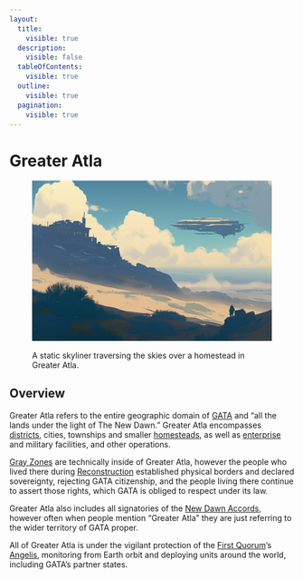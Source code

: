 ```yaml
---
layout:
  title:
    visible: true
  description:
    visible: false
  tableOfContents:
    visible: true
  outline:
    visible: true
  pagination:
    visible: true
---
```


# Greater Atla

<figure><img src="../../../.gitbook/assets/greateratla-9542.png" alt=""><figcaption><p>A static skyliner traversing the skies over a homestead in Greater Atla.</p></figcaption></figure>

## Overview

Greater Atla refers to the entire geographic domain of [GATA](../) and “all the lands under the light of The New Dawn.” Greater Atla encompasses [districts](districts.md), cities, townships and smaller [homesteads](homesteads.md), as well as [enterprise](../enterprise/) and military facilities, and other operations.

[Gray Zones](gray-zones.md) are technically inside of Greater Atla, however the people who lived there during [Reconstruction](../../history/the-reconstruction.md) established physical borders and declared sovereignty, rejecting GATA citizenship, and the people living there continue to assert those rights, which GATA is obliged to respect under its law.

Greater Atla also includes all signatories of the [New Dawn Accords](new-dawn-accords.md), however often when people mention “Greater Atla” they are just referring to the wider territory of GATA proper.

All of Greater Atla is under the vigilant protection of the [First Quorum](governance.md#the-first-quorum)’s [Angelis](../military-and-defense/angelis.md), monitoring from Earth orbit and deploying units around the world, including GATA’s partner states.
